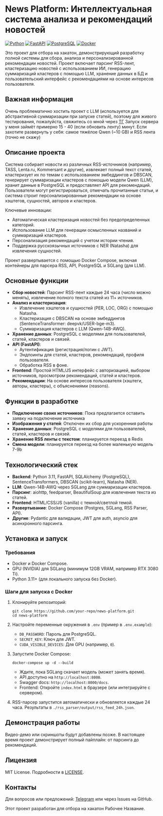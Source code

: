 # News Platform: Интеллектуальная система анализа и рекомендаций новостей

[![Python](https://img.shields.io/badge/Python-3.11-blue?logo=python)](https://www.python.org/)
[![FastAPI](https://img.shields.io/badge/FastAPI-0.112-green?logo=fastapi)](https://fastapi.tiangolo.com/)
[![PostgreSQL](https://img.shields.io/badge/PostgreSQL-15-blue?logo=postgresql)](https://www.postgresql.org/)
[![Docker](https://img.shields.io/badge/Docker-Compose-blue?logo=docker)](https://www.docker.com/)

Это проект для отбора на хакатон, демонстрирующий разработку полной системы для сбора, анализа и персонализированной рекомендации новостей. Проект включает парсинг RSS-лент, кластеризацию новостей с использованием ИИ, генерацию суммаризаций кластеров с помощью LLM, хранение данных в БД и пользовательский интерфейс с рекомендациями на основе интересов пользователя.

## Важная информация

Очень проблематично хостить проект с LLM (используется для абстрактивной суммаризации при запуске статей), поэтому для живого тестирования, пожалуйста, свяжитесь со мной через [ТГ](https://t.me/Ano2007nim)
Запуск сервера у меня займёт примерно 15 - 40 (если обновить ленту) минут. 
Если захотите развернуть у себя: самое тяжёлое Qwen (~10 GB) и RSS лента (точно не скажу)

## Описание проекта

Система собирает новости из различных RSS-источников (например, TASS, Lenta.ru, Kommersant и другие), извлекает полный текст статей, кластеризует их по темам с использованием эмбеддингов и DBSCAN, генерирует суммаризации кластеров с помощью модели Qwen (LLM), хранит данные в PostgreSQL и предоставляет API для рекомендаций. Пользователи могут регистрироваться, отмечать прочитанные статьи, и система строит персонализированные рекомендации на основе хэштегов, сущностей, авторов и кластеров.

Ключевые инновации:
- Автоматическая кластеризация новостей без предопределенных категорий.
- Использование LLM для генерации осмысленных названий и суммаризаций кластеров.
- Персонализация рекомендаций с учетом истории чтения.
- Поддержка русскоязычных источников с NER (Natasha) для извлечения сущностей.

Проект развертывается с помощью Docker Compose, включая контейнеры для парсера RSS, API, PostgreSQL и SGLang (для LLM).

## Основные функции

- **Сбор новостей**: Парсинг RSS-лент каждые 24 часа (число можно менять), извлечение полного текста статей из 11+ источников.
- **Анализ и кластеризация**: 
  - Извлечение хэштегов и сущностей (PER, LOC, ORG) с помощью Natasha.
  - Кластеризация с DBSCAN на основе эмбеддингов (SentenceTransformer: deepvk/USER-bge-m3).
  - Суммаризация кластеров с LLM (Qwen-14B-AWQ).
- **Хранение данных**: PostgreSQL с моделями для пользователей, статей, кластеров и связей.
- **API (FastAPI)**: 
  - Аутентификация (регистрация/логин с JWT).
  - Эндпоинты для статей, кластеров, рекомендаций, профиля пользователя.
  - Обработка RSS в фоне.
- **Frontend**: Простой HTML/JS интерфейс с авторизацией, выбором источников, просмотром рекомендаций, статей и кластеров.
- **Рекомендации**: На основе интересов пользователя (хэштеги, авторы, кластеры), с объяснениями (reasons).

## Функции в разработке

- **Подключение своих источников**: Пока предлагается оставить заявку на подключение источника
- **Изображения у статей**: Отключен их сбор для ускоренния работы 
- **Хранение данных**: PostgreSQL с моделями для пользователей, статей, кластеров и связей.
- **Хранение RSS ленты с текстом**: планируется переезд в Redis
- **Смена модели**: планируется переезд на более маленькую модель 7-9b

## Технологический стек

- **Backend**: Python 3.11, FastAPI, SQLAlchemy (PostgreSQL), SentenceTransformers, DBSCAN (scikit-learn), Natasha (NER).
- **LLM**: Qwen-14B-AWQ через SGLang для суммаризации кластеров.
- **Парсинг**: aiohttp, feedparser, BeautifulSoup для извлечения текста из статей.
- **Frontend**: HTML/CSS/JS (vanilla) с темной/светлой темой.
- **Развертывание**: Docker Compose (Postgres, SGLang, RSS Parser, API).
- **Другие**: Pydantic для валидации, JWT для auth, asyncio для асинхронного парсинга.

## Установка и запуск

### Требования
- Docker и Docker Compose.
- GPU (NVIDIA) для SGLang (минимум 12GB VRAM, например RTX 3080 Ti).
- Python 3.11+ (для локального запуска без Docker).

### Шаги для запуска с Docker
1. Клонируйте репозиторий:
   ```
   git clone https://github.com/your-repo/news-platform.git
   cd news-platform
   ```
2. Настройте переменные окружения в `.env` (пример в `.env.example`):
   - `DB_PASSWORD`: Пароль для PostgreSQL.
   - `SECRET_KEY`: Ключ для JWT.
   - `CUDA_VISIBLE_DEVICES`: Для GPU (например, `0`).

3. Запустите Docker Compose:
   ```
   docker-compose up -d --build
   ```
   - Ждите, пока SGLang скачает модель (может занять время).
   - API доступно на `http://localhost:8000`.
   - Swagger docs: `http://localhost:8000/docs`.
   - Frontend: Откройте `index.html` в браузере (или интегрируйте с сервером).

4. RSS-парсер запустится автоматически и обновляется каждые 24 часа. Результаты в `./rss_parser/output/rss_feed_24h.json`.

## Демонстрация работы
Видео-демо или скриншоты будут добавлены позже. В настоящее время проект демонстрирует полный пайплайн: от парсинга до рекомендаций.

## Лицензия
MIT License. Подробности в [LICENSE](LICENSE).

## Контакты
Для вопросов или предложений: [Telegram](https://t.me/Ano2007nim) или через Issues на GitHub.

Этот проект разработан для отбора на хакатон Рабочее Название.
